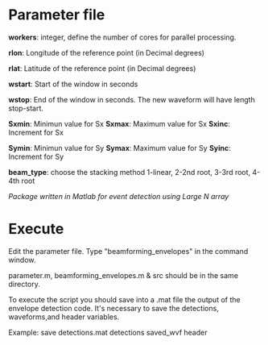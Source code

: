 # Parameter file

**workers**: integer, define the number of cores for parallel processing.                 

**rlon**: Longitude of the reference point (in Decimal degrees)

**rlat**: Latitude of the reference point (in Decimal degrees)

**wstart**: Start of the window in seconds

**wstop**: End of the window in seconds. The new waveform will have length stop-start. 

**Sxmin**: Minimun value for Sx
**Sxmax**: Maximum value for Sx
**Sxinc**: Increment for Sx

**Symin**: Minimun value for Sy
**Symax**: Maximum value for Sy
**Syinc**: Increment for Sy

**beam_type**: choose the stacking method 1-linear, 2-2nd root, 3-3rd root, 4-4th root

*Package written in Matlab for event detection using Large N array*

# Execute

Edit the parameter file. Type "beamforming_envelopes" in the command window. 

parameter.m, beamforming_envelopes.m & src should be in the same directory. 

To execute the script you should save into a .mat file the output of the envelope detection code. It's necessary to save the detections, waveforms,and header variables. 

Example: save detections.mat detections saved_wvf header 
